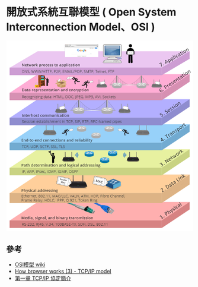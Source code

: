 # 開放式系統互聯模型 ( Open System Interconnection Model、OSI )

![OSI Model 示意](./img/seven-layers-of-OSI-model.png)

## 參考

+ [OSI模型 wiki](https://zh.wikipedia.org/wiki/OSI%E6%A8%A1%E5%9E%8B)
+ [How browser works (3) - TCP/IP model](https://ithelp.ithome.com.tw/articles/10246127)
+ [第一章 TCP/IP 協定簡介](http://www.tsnien.idv.tw/Internet_WebBook/chap1/1-4%20OSI%20%E5%8F%83%E8%80%83%E6%A8%A1%E5%9E%8B.html)
